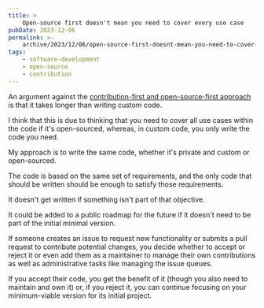 ```yaml
---
title: >
    Open-source first doesn't mean you need to cover every use case
pubDate: 2023-12-06
permalink: >-
    archive/2023/12/06/open-source-first-doesnt-mean-you-need-to-cover-every-use-case
tags:
    - software-development
    - open-source
    - contribution
---
```


An argument against the [contribution-first and open-source-first approach]({{site.url}}/archive/2023/12/01/the-contribution-first-workflow) is that it takes longer than writing custom code.

I think that this is due to thinking that you need to cover all use cases within the code if it's open-sourced, whereas, in custom code, you only write the code you need.

My approach is to write the same code, whether it's private and custom or open-sourced.

The code is based on the same set of requirements, and the only code that should be written should be enough to satisfy those requirements.

It doesn't get written if something isn't part of that objective.

It could be added to a public roadmap for the future if it doesn't need to be part of the initial minimal version.

If someone creates an issue to request new functionality or submits a pull request to contribute potential changes, you decide whether to accept or reject it or even add them as a maintainer to manage their own contributions as well as administrative tasks like managing the issue queues.

If you accept their code, you get the benefit of it (though you also need to maintain and own it) or, if you reject it, you can continue focusing on your minimum-viable version for its initial project.
